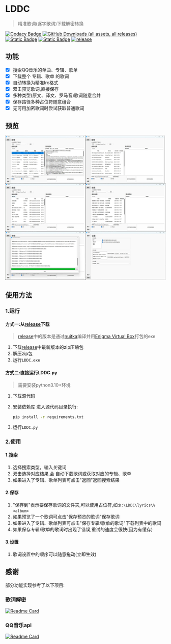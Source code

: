 # LDDC

> 精准歌词(逐字歌词)下载解密转换

[![Codacy Badge](https://app.codacy.com/project/badge/Grade/015f636391584ffc82790ff7038da5ca)](https://app.codacy.com/gh/chenmozhijin/LDDC/dashboard?utm_source=gh&utm_medium=referral&utm_content=&utm_campaign=Badge_grade)
[![GitHub Downloads (all assets, all releases)](https://img.shields.io/github/downloads/chenmozhijin/LDDC/total)](https://github.com/chenmozhijin/LDDC/releases/latest)
[![Static Badge](https://img.shields.io/badge/Python-3.10%2B-brightgreen)](https://www.python.org/downloads/)
[![Static Badge](https://img.shields.io/badge/License-GPLv3-blue)](https://github.com/chenmozhijin/LDDC/blob/main/LICENSE)
[![release](https://img.shields.io/github/v/release/chenmozhijin/LDDC?color=blue)](https://github.com/chenmozhijin/LDDC/releases/latest)

## 功能

- [x] 搜索QQ音乐的单曲、专辑、歌单
- [x] 下载整个 专辑、歌单 的歌词
- [x] 自动转换为精准lrc格式
- [x] 双击预览歌词,直接保存
- [x] 多种类型(原文、译文、罗马音)歌词随意合并
- [x] 保存路径多种占位符随意组合
- [x] 无可用加密歌词时尝试获取普通歌词

## 预览

![image](img/1.webp)

## 使用方法

### 1.运行

#### 方式一:从[release](https://github.com/chenmozhijin/LDDC/releases)下载

> [release](https://github.com/chenmozhijin/LDDC/releases)中的版本是通过[nuitka](https://github.com/Nuitka/Nuitka)编译并用[Enigma Virtual Box](https://enigmaprotector.com/en/aboutvb.html)打包的exe

1. 下载[release](https://github.com/chenmozhijin/LDDC/releases)中最新版本的zip压缩包
2. 解压zip包
3. 运行`LDDC.exe`

#### 方式二:直接运行LDDC.py

> 需要安装python3.10+环境

1. 下载源代码
2. 安装依赖库
   进入源代码目录执行:

   ```bash
   pip install -r requirements.txt
   ```

3. 运行`LDDC.py`

### 2.使用

#### 1.搜索

1. 选择搜索类型，输入关键词
2. 双击选择对应结果,会 自动下载歌词或获取对应的专辑、歌单
3. 如果进入了专辑、歌单列表可点击"返回"返回搜索结果

#### 2.保存

1. "保存到"表示要保存歌词的文件夹,可以使用占位符,如:`D:\LDDC\lyrics\%<album>`
2. 如果预览了一个歌词可点击"保存预览的歌词"保存歌词
3. 如果进入了专辑、歌单列表可点击"保存专辑/歌单的歌词"下载列表中的歌词
4. 如果保存专辑/歌单的歌词时出现了错误,重试的速度会很快(因为有缓存)

#### 3.设置

1. 歌词设置中的顺序可以随意拖动(立即生效)

## 感谢

部分功能实现参考了以下项目:  

### 歌词解密

[![Readme Card](https://github-readme-stats.vercel.app/api/pin/?username=WXRIW&repo=Lyricify-Lyrics-Helper)](https://github.com/WXRIW/Lyricify-Lyrics-Helper)

### QQ音乐api

[![Readme Card](https://github-readme-stats.vercel.app/api/pin/?username=MCQTSS&repo=MCQTSS_QQMusic)](https://github.com/MCQTSS/MCQTSS_QQMusic)
